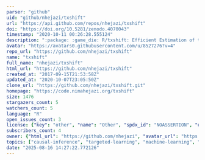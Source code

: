 ```yaml
---
parser: "github"
uid: "github/nhejazi/txshift"
url: "https://api.github.com/repos/nhejazi/txshift"
doi: "https://doi.org/10.5281/zenodo.4070043"
timestamp: "2020-10-11 00:26:28.555124"
description: ":package: :game_die: R/txshift: Efficient Estimation of the Causal Effects of Stochastic Interventions, with Two-Phase Sampling Corrections"
avatar: "https://avatars0.githubusercontent.com/u/8527276?v=4"
repo_url: "https://github.com/nhejazi/txshift"
name: "txshift"
full_name: "nhejazi/txshift"
html_url: "https://github.com/nhejazi/txshift"
created_at: "2017-09-15T21:53:58Z"
updated_at: "2020-10-07T23:05:50Z"
clone_url: "https://github.com/nhejazi/txshift.git"
homepage: "https://code.nimahejazi.org/txshift"
size: 1476
stargazers_count: 5
watchers_count: 5
language: "R"
open_issues_count: 3
license: {"key": "other", "name": "Other", "spdx_id": "NOASSERTION", "url": null, "node_id": "MDc6TGljZW5zZTA="}
subscribers_count: 4
owner: {"html_url": "https://github.com/nhejazi", "avatar_url": "https://avatars0.githubusercontent.com/u/8527276?v=4", "login": "nhejazi", "type": "User"}
topics: ["causal-inference", "targeted-learning", "machine-learning", "stochastic-interventions", "treatment-effects", "variable-importance", "censored-data", "causal-effects", "statistics", "robust-statistics", "stochastic-treatment-regimes"]
date: "2025-08-16 14:27:22.772126"
---
```

